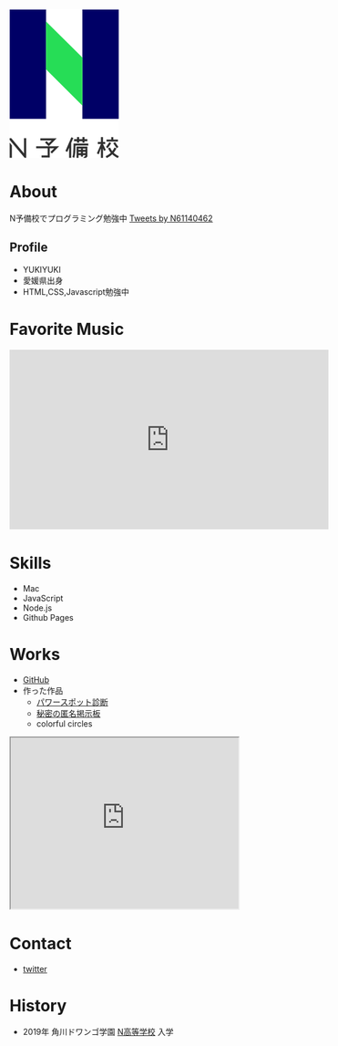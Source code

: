 ![N予備校ロゴ](nyobi_logo.png)

# About
N予備校でプログラミング勉強中
<a class="twitter-timeline" data-width="400" data-height="600" href="https://twitter.com/N61140462?ref_src=twsrc%5Etfw">Tweets by N61140462</a> <script async src="https://platform.twitter.com/widgets.js" charset="utf-8"></script>

## Profile
- YUKIYUKI
- 愛媛県出身
- HTML,CSS,Javascript勉強中

# Favorite Music
<iframe width="560" height="315" src="https://www.youtube.com/embed/DuMqFknYHBs" frameborder="0" allow="accelerometer; autoplay; encrypted-media; gyroscope; picture-in-picture" allowfullscreen></iframe>

# Skills
- Mac
- JavaScript
- Node.js
- Github Pages

# Works
- [GitHub](https://github.com/YUKIYUKI2020)
- 作った作品
  - [パワースポット診断](作品1のURL)
  - [秘密の匿名掲示板](https://mighty-mesa-45984.herokuapp.com/posts)
  - colorful circles
<iframe src="https://www.openprocessing.org/sketch/825178/embed/" width="400" height="300"></iframe>

# Contact
- [twitter](https://twitter.com/N61140462)

# History
- 2019年 角川ドワンゴ学園 [N高等学校](URL) 入学
